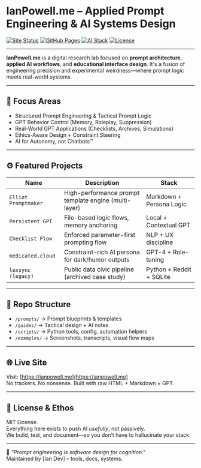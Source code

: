 # IanPowell.me – Applied Prompt Engineering & AI Systems Design

[![Site Status](https://img.shields.io/website?url=https%3A%2F%2Fianpowell.me&style=flat-square)](https://ianpowell.me)
[![GitHub Pages](https://img.shields.io/badge/deployed-GitHub%20Pages-blue?style=flat-square&logo=github)](https://github.com/anexedity/anexedity.github.io)
[![AI Stack](https://img.shields.io/badge/GPT-4%20%7C%20Custom%20Agents-blueviolet?style=flat-square&logo=openai)](https://openai.com)
[![License](https://img.shields.io/badge/license-MIT-lightgrey?style=flat-square)](#)

---

**IanPowell.me** is a digital research lab focused on **prompt architecture**, **applied AI workflows**, and **educational interface design**. It's a fusion of engineering precision and experimental weirdness—where prompt logic meets real-world systems.

---

## 🧠 Focus Areas

- Structured Prompt Engineering & Tactical Prompt Logic
- GPT Behavior Control (Memory, Roleplay, Suppression)
- Real-World GPT Applications (Checklists, Archives, Simulations)
- Ethics-Aware Design + Constraint Steering
- AI for Autonomy, not Chatbots™

---

## ⚙️ Featured Projects

| Name                 | Description                                           | Stack                    |
|----------------------|-------------------------------------------------------|---------------------------|
| `Elliot Promptmaker` | High-performance prompt template engine (multi-layer) | Markdown + Persona Logic |
| `Persistent GPT`     | File-based logic flows, memory anchoring             | Local + Contextual GPT   |
| `Checklist Flow`     | Enforced parameter-first prompting flow              | NLP + UX discipline      |
| `medicated.cloud`    | Constraint-rich AI persona for dark/humor outputs    | GPT-4 + Role-tuning      |
| `lexsync (legacy)`   | Public data civic pipeline (archived case study)     | Python + Reddit + SQLite |

---

## 📁 Repo Structure

- `/prompts/` → Prompt blueprints & templates
- `/guides/` → Tactical design + AI notes
- `/scripts/` → Python tools, config, automation helpers
- `/examples/` → Screenshots, transcripts, visual flow maps

---

## 🌐 Live Site

Visit: [https://ianpowell.me](https://ianpowell.me)  
No trackers. No nonsense. Built with raw HTML + Markdown + GPT.

---

## 🧾 License & Ethos

MIT License.  
Everything here exists to push AI *usefully*, not passively.  
We build, test, and document—so you don’t have to hallucinate your stack.

---

🧪 *"Prompt engineering is software design for cognition."*  
Maintained by [Ian Dev] – tools, docs, systems.  
